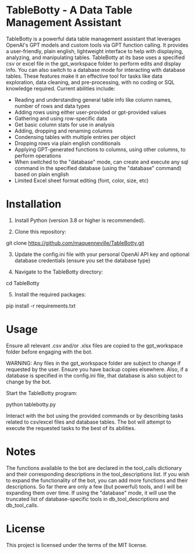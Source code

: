 # TableBotty - A Data Table Management Assistant

TableBotty is a powerful data table management assistant that leverages OpenAI's GPT models and custom tools via GPT function calling. It provides a user-friendly, plain english, lightweight interface to help with displaying, analyzing, and manipulating tables. TableBotty at its base uses a specified csv or excel file in the gpt_workspace folder to perform edits and display info.  You can also switch to a database mode for interacting with database tables.  These features make it an effective tool for tasks like data exploration, data cleaning, and pre-processing, with no coding or SQL knowledge required.  Current abilities include:

- Reading and understanding general table info like column names, number of rows and data types
- Adding rows using either user-provided or gpt-provided values
- Gathering and using row-specific data
- Get basic column stats for use in analysis
- Adding, dropping and renaming columns
- Condensing tables with multiple entries per object
- Dropping rows via plain english conditionals
- Applying GPT-generated functions to columns, using other columns, to perform operations
- When switched to the "database" mode, can create and execute any sql command in the specified database (using the "database" command) based on plain english
- Limited Excel sheet format editing (font, color, size, etc)

# Installation
1. Install Python (version 3.8 or higher is recommended).

2. Clone this repository:

git clone https://github.com/maquenneville/TableBotty.git

3. Update the config.ini file with your personal OpenAI API key and optional database credentials (ensure you set the database type)

4. Navigate to the TableBotty directory:

cd TableBotty

5. Install the required packages:

pip install -r requirements.txt

# Usage
Ensure all relevant .csv and/or .xlsx files are copied to the gpt_workspace folder before engaging with the bot.

WARNING: Any files in the gpt_workspace folder are subject to change if requested by the user. Ensure you have backup copies elsewhere.  Also, if a database is specified in the config.ini file, that database is also subject to change by the bot.

Start the TableBotty program:

python tablebotty.py

Interact with the bot using the provided commands or by describing tasks related to csv/excel files and database tables. The bot will attempt to execute the requested tasks to the best of its abilities.

# Notes
The functions available to the bot are declared in the tool_calls dictionary and their corresponding descriptions in the tool_descriptions list. If you wish to expand the functionality of the bot, you can add more functions and their descriptions.  So far there are only a few (but powerful) tools, and I will be expanding them over time.  If using the "database" mode, it will use the truncated list of database-specific tools in db_tool_descriptions and db_tool_calls.

# License
This project is licensed under the terms of the MIT license.
